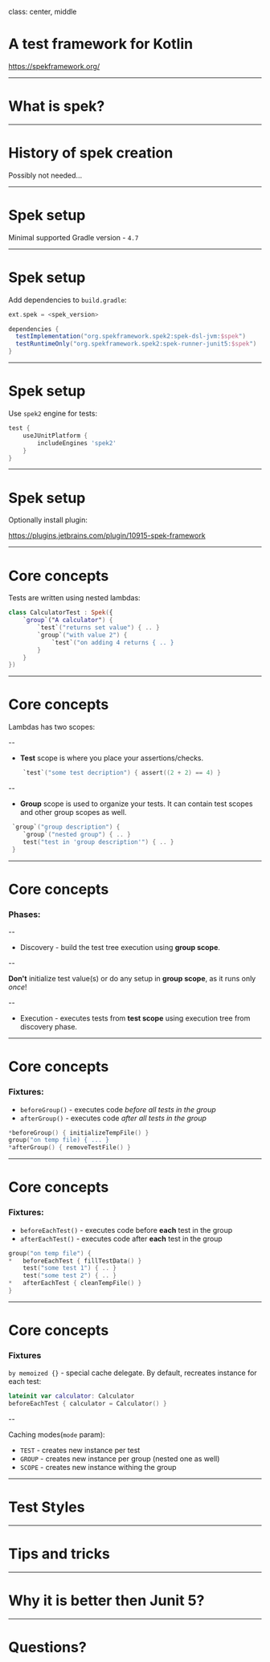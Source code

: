 class: center, middle

# A test framework for Kotlin

https://spekframework.org/

---

# What is spek?

---

# History of spek creation

Possibly not needed...

---

# Spek setup

Minimal supported Gradle version - `4.7`

---

# Spek setup

Add dependencies to `build.gradle`:

```gradle
ext.spek = <spek_version>

dependencies {
  testImplementation("org.spekframework.spek2:spek-dsl-jvm:$spek")
  testRuntimeOnly("org.spekframework.spek2:spek-runner-junit5:$spek")
}
```

---

# Spek setup

Use `spek2` engine for tests:

```gradle
test {
    useJUnitPlatform {
        includeEngines 'spek2'
    }
}
```

---

# Spek setup

Optionally install plugin:

https://plugins.jetbrains.com/plugin/10915-spek-framework

---

# Core concepts

Tests are written using  nested lambdas:
``` kotlin
class CalculatorTest : Spek({
    `group`("A calculator") {
        `test`("returns set value") { .. }
        `group`("with value 2") {
            `test`("on adding 4 returns { .. }
        }
    }
})
```

---

# Core concepts

Lambdas has two scopes:

--

- **Test** scope is where you place your assertions/checks.

``` kotlin
    `test`("some test decription") { assert((2 + 2) == 4) }
```

--

- **Group** scope is used to organize your tests. It can contain test scopes and other group scopes as well.

``` kotlin
 `group`("group description") {
    `group`("nested group") { .. }
    test("test in 'group description'") { .. }
 }
```

---

# Core concepts

### Phases:

--

- Discovery -  build the test tree execution using **group scope**.

--

**Don't** initialize test value(s) or do any setup in **group scope**, as it runs only _once_!

--

- Execution - executes tests from **test scope** using execution tree from discovery phase.

---

# Core concepts

### Fixtures:

- `beforeGroup()` - executes code _before all tests in the group_
- `afterGroup()` - executes code _after all tests in the group_

``` kotlin
*beforeGroup() { initializeTempFile() }
group("on temp file) { ... }
*afterGroup() { removeTestFile() }
```

---

# Core concepts

### Fixtures:

- `beforeEachTest()` - executes code before **each** test in the group
- `afterEachTest()` - executes code after **each** test in the group

``` kotlin
group("on temp file") {
*   beforeEachTest { fillTestData() }
    test("some test 1") { .. }
    test("some test 2") { .. }
*   afterEachTest { cleanTempFile() }
}
```

---

# Core concepts

### Fixtures

`by memoized {}` - special cache delegate. By default, recreates instance for each test:

``` kotlin
lateinit var calculator: Calculator
beforeEachTest { calculator = Calculator() }
```

--

Caching modes(`mode` param):
- `TEST` - creates new instance per test
- `GROUP` - creates new instance per group (nested one as well)
- `SCOPE` - creates new instance withing the group

---

# Test Styles

---

# Tips and tricks

---

# Why it is better then Junit 5?

---

# Questions?
